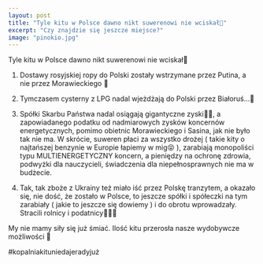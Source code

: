 ```yaml
---
layout: post
title: "Tyle kitu w Polsce dawno nikt suwerenowi nie wciskał🙈"
excerpt: "Czy znajdzie się jeszcze miejsce?"
image: "pinokio.jpg"
---
```


Tyle kitu w Polsce dawno nikt suwerenowi nie wciskał🙈

1. Dostawy rosyjskiej ropy do Polski zostały wstrzymane przez Putina, a nie przez Morawieckiego 🙈

2. Tymczasem cysterny z LPG nadal wjeżdżają do Polski przez Białoruś...🙈

3. Spółki Skarbu Państwa nadal osiągają gigantyczne zyski🙈🙈, a zapowiadanego podatku od nadmiarowych zysków koncernów energetycznych, pomimo obietnic Morawieckiego i Sasina, jak nie było tak nie ma. W skrócie, suweren płaci za wszystko drożej ( takie kity o najtańszej benzynie w Europie łapiemy w mig😝 ), zarabiają monopoliści typu MULTIENERGETYCZNY koncern, a pieniędzy na ochronę zdrowia, podwyżki dla nauczycieli, świadczenia dla niepełnosprawnych nie ma w budżecie.

4. Tak, tak zboże z Ukrainy też miało iść przez Polskę tranzytem, a okazało się, nie dość, że zostało w Polsce, to jeszcze spółki i spółeczki na tym zarabiały ( jakie to jeszcze się dowiemy ) i do obrotu wprowadzały. Stracili rolnicy i podatnicy🙈🙈🙈

My nie mamy siły się już śmiać. Ilość kitu przerosła nasze wydobywcze możliwości 🥺

#kopalniakituniedajeradyjuż 
